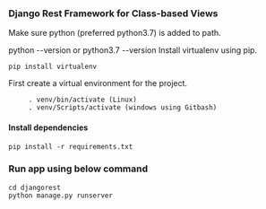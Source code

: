 ### Django Rest Framework for Class-based Views

Make sure python (preferred python3.7) is added to path.

python --version or python3.7 --version Install virtualenv using pip.
```
pip install virtualenv
```

First create a virtual environment for the project.

```virtualenv -p python3.7 venv or virtualenv venv
     . venv/bin/activate (Linux)
     . venv/Scripts/activate (windows using Gitbash)
 ```
#### Install dependencies
 ```
pip install -r requirements.txt
```
### Run app using below command
```
cd djangorest
python manage.py runserver
```

